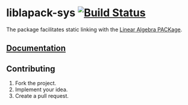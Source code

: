 # liblapack-sys [![Build Status][travis-svg]][travis-url]

The package facilitates static linking with the [Linear Algebra PACKage][1].

## [Documentation][docs]

## Contributing

1. Fork the project.
2. Implement your idea.
3. Create a pull request.

[1]: http://www.netlib.org/lapack/

[travis-svg]: https://travis-ci.org/stainless-steel/liblapack-sys.svg?branch=master
[travis-url]: https://travis-ci.org/stainless-steel/liblapack-sys
[docs]: https://stainless-steel.github.io/liblapack-sys
